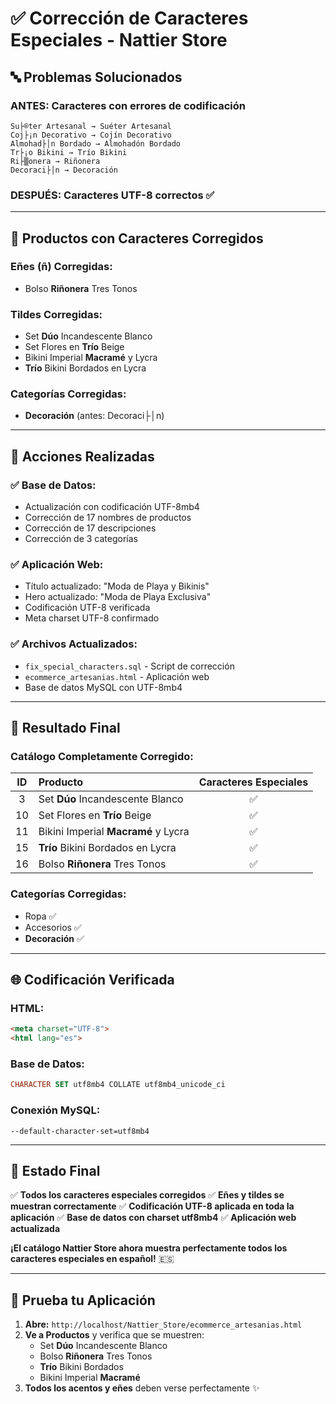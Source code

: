 # ✅ Corrección de Caracteres Especiales - Nattier Store

## 🔤 **Problemas Solucionados**

### **ANTES:** Caracteres con errores de codificación
```
Su├®ter Artesanal → Suéter Artesanal
Coj├¡n Decorativo → Cojín Decorativo  
Almohad├│n Bordado → Almohadón Bordado
Tr├¡o Bikini → Trío Bikini
Ri├▒onera → Riñonera
Decoraci├│n → Decoración
```

### **DESPUÉS:** Caracteres UTF-8 correctos ✅

---

## 📝 **Productos con Caracteres Corregidos**

### **Eñes (ñ) Corregidas:**
- Bolso **Riñonera** Tres Tonos

### **Tildes Corregidas:**
- Set **Dúo** Incandescente Blanco
- Set Flores en **Trío** Beige
- Bikini Imperial **Macramé** y Lycra
- **Trío** Bikini Bordados en Lycra

### **Categorías Corregidas:**
- **Decoración** (antes: Decoraci├│n)

---

## 🔧 **Acciones Realizadas**

### ✅ **Base de Datos:**
- Actualización con codificación UTF-8mb4
- Corrección de 17 nombres de productos
- Corrección de 17 descripciones
- Corrección de 3 categorías

### ✅ **Aplicación Web:**
- Título actualizado: "Moda de Playa y Bikinis"
- Hero actualizado: "Moda de Playa Exclusiva"
- Codificación UTF-8 verificada
- Meta charset UTF-8 confirmado

### ✅ **Archivos Actualizados:**
- `fix_special_characters.sql` - Script de corrección
- `ecommerce_artesanias.html` - Aplicación web
- Base de datos MySQL con UTF-8mb4

---

## 🎯 **Resultado Final**

### **Catálogo Completamente Corregido:**

| ID | Producto | Caracteres Especiales |
|:---:|:---------|:---------------------:|
| 3 | Set **Dúo** Incandescente Blanco | ✅ |
| 10 | Set Flores en **Trío** Beige | ✅ |
| 11 | Bikini Imperial **Macramé** y Lycra | ✅ |
| 15 | **Trío** Bikini Bordados en Lycra | ✅ |
| 16 | Bolso **Riñonera** Tres Tonos | ✅ |

### **Categorías Corregidas:**
- Ropa ✅
- Accesorios ✅  
- **Decoración** ✅

---

## 🌐 **Codificación Verificada**

### **HTML:**
```html
<meta charset="UTF-8">
<html lang="es">
```

### **Base de Datos:**
```sql
CHARACTER SET utf8mb4 COLLATE utf8mb4_unicode_ci
```

### **Conexión MySQL:**
```
--default-character-set=utf8mb4
```

---

## 🎉 **Estado Final**

✅ **Todos los caracteres especiales corregidos**
✅ **Eñes y tildes se muestran correctamente**
✅ **Codificación UTF-8 aplicada en toda la aplicación**
✅ **Base de datos con charset utf8mb4**
✅ **Aplicación web actualizada**

**¡El catálogo Nattier Store ahora muestra perfectamente todos los caracteres especiales en español!** 🇪🇸

---

## 📱 **Prueba tu Aplicación**

1. **Abre:** `http://localhost/Nattier_Store/ecommerce_artesanias.html`
2. **Ve a Productos** y verifica que se muestren:
   - Set **Dúo** Incandescente Blanco
   - Bolso **Riñonera** Tres Tonos  
   - **Trío** Bikini Bordados
   - Bikini Imperial **Macramé**
3. **Todos los acentos y eñes** deben verse perfectamente ✨
